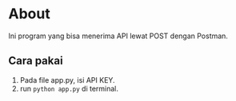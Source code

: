# About

Ini program yang bisa menerima API lewat POST dengan Postman.

## Cara pakai

1. Pada file app.py, isi API KEY.
2. run `python app.py` di terminal.